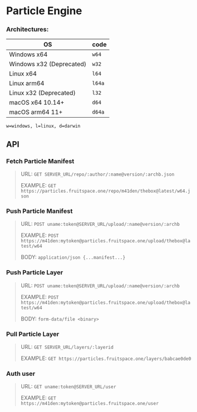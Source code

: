 # Particle Engine

### Architectures:

| OS                       | code   |
|--------------------------|--------|
| Windows x64              | `w64`  |
| Windows x32 (Deprecated) | `w32`  |
| Linux x64                | `l64`  |
| Linux arm64              | `l64a` |
| Linux x32 (Deprecated)   | `l32`  |
| macOS x64 10.14+         | `d64`  |
| macOS arm64 11+          | `d64a` |

`w=windows, l=linux, d=darwin`

## API

### Fetch Particle Manifest
> URL: `GET SERVER_URL/repo/:author/:name@version/:archb.json`
>
> EXAMPLE: `GET https://particles.fruitspace.one/repo/m41den/thebox@latest/w64.json`

### Push Particle Manifest
> URL: `POST uname:token@SERVER_URL/upload/:name@version/:archb`
> 
> EXAMPLE: `POST https://m41den:mytoken@particles.fruitspace.one/upload/thebox@latest/w64`
>
> BODY: `application/json {...manifest...}`

### Push Particle Layer
> URL: `POST uname:token@SERVER_URL/upload/:name@version/:archb`
> 
> EXAMPLE: `POST https://m41den:mytoken@particles.fruitspace.one/upload/thebox@latest/w64`
> 
> BODY: `form-data/file <binary>`

### Pull Particle Layer
> URL: `GET SERVER_URL/layers/:layerid`
>
> EXAMPLE: `GET https://particles.fruitspace.one/layers/babcae0de0`

### Auth user
> URL: `GET uname:token@SERVER_URL/user`
> 
> EXAMPLE: `GET https://m41den:mytoken@particles.fruitspace.one/user`